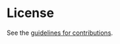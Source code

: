 # License

See the
[guidelines for contributions](https://github.com/birgelee/birgelee-acme-dns-persist-01/blob/main/CONTRIBUTING.md).
